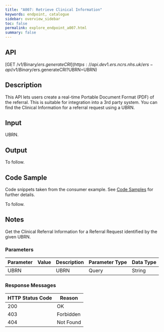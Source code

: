 ```yaml
---
title: "A007: Retrieve Clinical Information"
keywords: endpoint, catalogue
sidebar: overview_sidebar
toc: false
permalink: explore_endpoint_a007.html
summary: false
---
```


## API
[GET /v1/Binary/$ers.generateCRI](https://api.dev1.ers.ncrs.nhs.uk/ers-api/v1/Binary/$ers.generateCRI?UBRN=UBRN)

## Description
This API lets users create a real-time Portable Document Format (PDF) of the referral. This is suitable for integration into a 3rd party system. You can find the Clinical Information for a referral request using a UBRN.

## Input
UBRN.

## Output
To follow.

## Code Sample
Code snippets taken from the consumer example. See [Code Samples](develop_code_samples.html) for further details.

To follow.

## Notes
Get the Clinical Referral Information for a Referral Request identified by the given UBRN.

### Parameters

| Parameter | Value | Description | Parameter Type | Data Type |
| --------- | ----- | ----------- | -------------- | --------- |
| UBRN |   | UBRN | Query | String |

### Response Messages

| HTTP Status Code | Reason |
| ---------------- | ------ |
| 200 | OK |
| 403 | Forbidden |
| 404 | Not Found |
